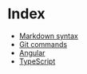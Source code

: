 # Index
- [Markdown syntax](markdown_syntax.md)  
- [Git commands](git_commands.md)
- [Angular](angular.md)
- [TypeScript](typescript.md)